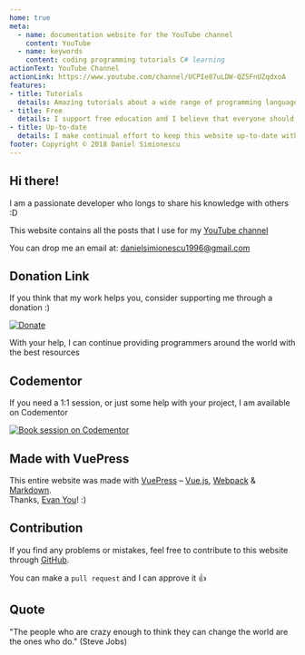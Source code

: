 ```yaml
---
home: true
meta:
  - name: documentation website for the YouTube channel
    content: YouTube
  - name: keywords
    content: coding programming tutorials C# learning
actionText: YouTube Channel
actionLink: https://www.youtube.com/channel/UCPIe87uLDW-QZ5FnUZqdxoA
features:
- title: Tutorials
  details: Amazing tutorials about a wide range of programming languages, frameworks and tools
- title: Free
  details: I support free education and I believe that everyone should have access to great resources
- title: Up-to-date
  details: I make continual effort to keep this website up-to-date with the latest technology trends
footer: Copyright © 2018 Daniel Simionescu
---
```


## Hi there!

I am a passionate developer who longs to share his knowledge with others :D 

This website contains all the posts that I use for my [YouTube channel](https://www.youtube.com/channel/UCPIe87uLDW-QZ5FnUZqdxoA)

You can drop me an email at: [danielsimionescu1996@gmail.com](mailto:danielsimionescu1996@gmail.com)

## Donation Link

If you think that my work helps you, consider supporting me through a donation :) 

[![Donate](https://img.shields.io/badge/Donate-PayPal-green.svg)](https://www.paypal.me/danielsimi)

With your help, I can continue providing programmers around the world with the best resources

## Codementor

If you need a 1:1 session, or just some help with your project, I am available on Codementor

[![Book session on Codementor](https://cdn.codementor.io/badges/book_session_github.svg)](https://www.codementor.io/danielsimionescu1996?utm_source=github&utm_medium=button&utm_term=danielsimionescu1996&utm_campaign=github)

## Made with VuePress
This entire website was made with [VuePress](https://vuepress.vuejs.org/) – [Vue.js](https://github.com/vuejs/vue), [Webpack](https://github.com/webpack/webpack) & [Markdown](https://github.com/markdown-it/markdown-it). <br>
Thanks, [Evan You](https://github.com/yyx990803)! :)

## Contribution
If you find any problems or mistakes, feel free to contribute to this website through [GitHub](https://github.com/danielsimionescu/website). 

You can make a `pull request` and I can approve it :+1:

## Quote

"The people who are crazy enough to think they can change the world are the ones who do." (Steve Jobs)
